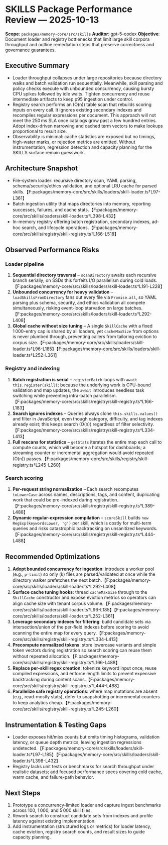 # SKILLS Package Performance Review — 2025-10-13

**Scope**: `packages/memory-core/src/skills`
**Auditor**: gpt-5-codex
**Objective**: Document loader and registry bottlenecks that limit large skill corpora throughput and outline remediation steps that preserve correctness and governance guarantees.

## Executive Summary
- Loader throughput collapses under large repositories because directory walks and batch validation run sequentially. Meanwhile, skill parsing and policy checks execute with unbounded concurrency, causing bursty CPU spikes followed by idle waits. Tighten concurrency and reuse intermediate artifacts to keep p95 ingestion under control.
- Registry search performs an \(O(n)\) table scan that rebuilds scoring inputs on every call. It ignores existing secondary indexes and recompiles regular expressions per document. This approach will not meet the 250 ms SLA once catalogs grow past a few hundred entries. Adopt index-driven narrowing and cached term vectors to make lookups proportional to result size.
- Observability is minimal: cache statistics are exposed but no timings, high-water marks, or rejection metrics are emitted. Without instrumentation, regression detection and capacity planning for the SKILLS surface remain guesswork.

## Architecture Snapshot
- File-system loader: recursive directory scan, YAML parsing, schema/security/ethics validation, and optional LRU cache for parsed skills.【F:packages/memory-core/src/skills/loaders/skill-loader.ts†L97-L361】
- Batch ingestion utility that maps directories into memory, reporting successes, failures, and cache stats.【F:packages/memory-core/src/skills/loaders/skill-loader.ts†L398-L432】
- In-memory registry offering batch registration, secondary indexes, ad-hoc search, and lifecycle operations.【F:packages/memory-core/src/skills/registry/skill-registry.ts†L166-L518】

## Observed Performance Risks
### Loader pipeline
1. **Sequential directory traversal** – `scanDirectory` awaits each recursive branch serially; on SSDs this forfeits I/O parallelism during cold loads.【F:packages/memory-core/src/skills/loaders/skill-loader.ts†L191-L228】
2. **Unbounded concurrency for heavy validation** – `loadSkillsFromDirectory` fans out every file via `Promise.all`, so YAML parsing plus schema, security, and ethics validation all compete simultaneously, risking event-loop starvation on large batches.【F:packages/memory-core/src/skills/loaders/skill-loader.ts†L292-L408】
3. **Global cache without size tuning** – A single `SkillCache` with a fixed 1 000-entry cap is shared by all loaders, yet `cacheMaxSize` from options is never plumbed through, preventing callers from tailoring eviction to corpus size.【F:packages/memory-core/src/skills/loaders/skill-loader.ts†L96-L185】【F:packages/memory-core/src/skills/loaders/skill-loader.ts†L252-L361】

### Registry and indexing
1. **Batch registration is serial** – `registerBatch` loops with `await this.register(skill)`; because the underlying work is CPU-bound validation and map updates, the `await` introduces needless task switching while preventing intra-batch parallelism.【F:packages/memory-core/src/skills/registry/skill-registry.ts†L166-L183】
2. **Search ignores indexes** – Queries always clone `this.skills.values()` and filter in JavaScript, even though category, difficulty, and tag indexes already exist; this keeps search \(O(n)\) regardless of filter selectivity.【F:packages/memory-core/src/skills/registry/skill-registry.ts†L334-L413】
3. **Full rescans for statistics** – `getStats` iterates the entire map each call to compute counts, which will become a hotspot for dashboards; a streaming counter or incremental aggregation would avoid repeated \(O(n)\) passes.【F:packages/memory-core/src/skills/registry/skill-registry.ts†L245-L260】

### Search scoring
1. **Per-request string normalization** – Each search recomputes `toLowerCase` across names, descriptions, tags, and content, duplicating work that could be pre-indexed during registration.【F:packages/memory-core/src/skills/registry/skill-registry.ts†L389-L488】
2. **Dynamic regular-expression compilation** – `scoreSkill` builds `new RegExp(keywordsLower, 'g')` per skill, which is costly for multi-term queries and risks catastrophic backtracking on unsanitized keywords.【F:packages/memory-core/src/skills/registry/skill-registry.ts†L444-L488】

## Recommended Optimizations
1. **Adopt bounded concurrency for ingestion**: introduce a worker pool (e.g., `p-limit`) so only \(k\) files are parsed/validated at once while the directory walker prefetches the next batch.【F:packages/memory-core/src/skills/loaders/skill-loader.ts†L292-L408】
2. **Surface cache tuning hooks**: thread `cacheMaxSize` through to the `SkillCache` constructor and expose eviction metrics so operators can align cache size with tenant corpus volume.【F:packages/memory-core/src/skills/loaders/skill-loader.ts†L96-L185】【F:packages/memory-core/src/skills/loaders/skill-loader.ts†L252-L361】
3. **Leverage secondary indexes for filtering**: build candidate sets via intersection/union of the per-field indexes before scoring to avoid scanning the entire map for every query.【F:packages/memory-core/src/skills/registry/skill-registry.ts†L334-L413】
4. **Precompute normalized tokens**: store lowercase variants and simple token vectors during registration so search scoring can reuse them without repeated allocation.【F:packages/memory-core/src/skills/registry/skill-registry.ts†L166-L488】
5. **Replace per-skill regex creation**: tokenize keyword input once, reuse compiled expressions, and enforce length limits to prevent expensive backtracking during content scans.【F:packages/memory-core/src/skills/registry/skill-registry.ts†L444-L488】
6. **Parallelize safe registry operations**: where map mutations are absent (e.g., read-mostly stats), defer to snapshotting or incremental counters to keep analytics cheap.【F:packages/memory-core/src/skills/registry/skill-registry.ts†L245-L260】

## Instrumentation & Testing Gaps
- Loader exposes hit/miss counts but omits timing histograms, validation latency, or queue depth metrics, leaving ingestion regressions undetected.【F:packages/memory-core/src/skills/loaders/skill-loader.ts†L97-L185】【F:packages/memory-core/src/skills/loaders/skill-loader.ts†L398-L432】
- Registry lacks unit tests or benchmarks for search throughput under realistic datasets; add focused performance specs covering cold cache, warm cache, and failure-path behavior.

## Next Steps
1. Prototype a concurrency-limited loader and capture ingest benchmarks across 100, 1 000, and 5 000 skill files.
2. Rework search to construct candidate sets from indexes and profile latency against existing implementation.
3. Add instrumentation (structured logs or metrics) for loader latency, cache eviction, registry search counts, and result sizes to guide capacity planning.
